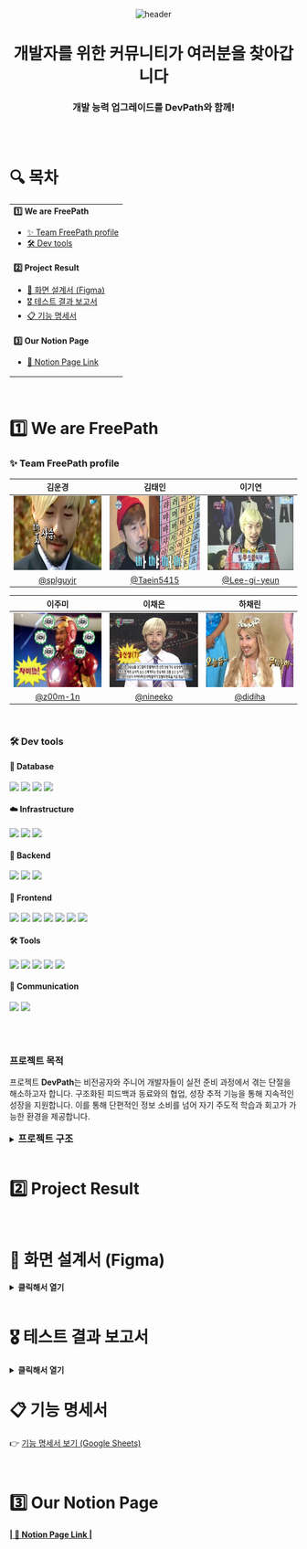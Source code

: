 <div align="center">

![header](https://capsule-render.vercel.app/api?type=blur&color=0:CEF279,100:73EDFF&height=200&section=header&text=We%20are%20DevPath!&fontSize=70)

<h1>개발자를 위한 커뮤니티가 여러분을 찾아갑니다</h1>
<h3>개발 능력 업그레이드를 DevPath와 함께!</h3>


</div>
<br><br>
<h1>🔍 목차</h1>

<table>
  <tr>
    <td>
      <b>1️⃣ We are FreePath</b>
        <ul>
          <li><a href="#team">✨ Team FreePath profile</a></li>
          <li><a href="#devtools">🛠️ Dev tools</a></li>
        </ul>
    </td>
  </tr>
  <tr>
    <td>
      <b>️2️⃣ Project Result</b>
       <ul>
          <li><a href="#figma">🙌 화면 설계서 (Figma)</a></li>
          <li><a href="#test">🎖️ 테스트 결과 보고서</a></li>
          <li><a href="#featuresheet">📋 기능 명세서</a></li>
        </ul>
    </td>
  </tr>
  <tr>
    <td>
      <b>3️⃣ Our Notion Page</b>
        <ul>
          <li><a href="#ournotionpage">📓 Notion Page Link</a></li>
        </ul>
    </td>
  </tr>
</table>

<br>

<h1>1️⃣ We are FreePath</h1>

<h3><span id="team">✨ Team FreePath profile</span></h3>

<div align="center">

|                        **김운경**                        |                        **김태인**                        |                        **이기연**                        |
|:-----------------------------------------------------:|:-----------------------------------------------------:|:-----------------------------------------------------:|
| <img src="./assets/김운경.png" width="180" height="130"> | <img src="./assets/김태인.png" width="180" height="130"> | <img src="./assets/이기연.png" width="180" height="130"> |
|       [@splguyjr](https://github.com/splguyjr)        |      [@Taein5415](https://github.com/Taein5415)       |    [@Lee-gi-yeun](https://github.com/Lee-gi-yeun)     |

|                        **이주미**                        |                        **이채은**                        |                        **하채린**                        |
|:-----------------------------------------------------:|:-----------------------------------------------------:|:-----------------------------------------------------:|
| <img src="./assets/이주미.png" width="180" height="130"> | <img src="./assets/이채은.png" width="180" height="130"> | <img src="./assets/하채린.png" width="180" height="130"> |
|        [@z00m-1n](https://github.com/z00m-1n)         |        [@nineeko](https://github.com/nineeko)         |         [@didiha](https://github.com/didiha)          | 

</div>

<br>
<h3 id="devtools">🛠️ Dev tools</h3>

<h4>📂 Database</h4>
<div>
  <img src="https://img.shields.io/badge/mariaDB-003545?style=for-the-badge&logo=mariaDB&logoColor=white">
  <img src="https://img.shields.io/badge/MongoDB-4EA94B?style=for-the-badge&logo=mongodb&logoColor=white">
  <img src="https://img.shields.io/badge/redis-%23DD0031.svg?&style=for-the-badge&logo=redis&logoColor=white">
  <img src="https://img.shields.io/badge/elasticsearch-005571?style=for-the-badge&logo=elasticsearch&logoColor=white">
</div>

<!-- Infrastructure -->
<h4>☁️ Infrastructure</h4>
<div>
  <img src="https://img.shields.io/badge/docker-2496ED.svg?&style=for-the-badge&logo=docker&logoColor=white">
  <img src="https://img.shields.io/badge/Google_Cloud-4285F4?style=for-the-badge&logo=google-cloud&logoColor=white"> 
  <img src="https://img.shields.io/badge/amazons3-569A31?style=for-the-badge&logo=amazons3&logoColor=white">
</div>

<!-- Backend -->
<h4>🚀 Backend</h4>
<div>
  <img src="https://img.shields.io/badge/Java-ED8B00?style=for-the-badge&logo=openjdk&logoColor=white">
  <img src="https://img.shields.io/badge/springboot-6DB33F?style=for-the-badge&logo=springboot&logoColor=white">
  <img src="https://img.shields.io/badge/openai-412991?style=for-the-badge&logo=openai&logoColor=white">
</div>

<h4>🚀 Frontend</h4>
<div>
  <img src="https://img.shields.io/badge/Vue.js-4FC08D?style=for-the-badge&logo=vue.js&logoColor=white">
  <img src="https://img.shields.io/badge/JavaScript-F7DF1E?style=for-the-badge&logo=javascript&logoColor=black">
  <img src="https://img.shields.io/badge/CSS3-1572B6?style=for-the-badge&logo=css3&logoColor=white">
  <img src="https://img.shields.io/badge/HTML5-E34F26?style=for-the-badge&logo=html5&logoColor=white">
  <img src="https://img.shields.io/badge/axios-5A29E4?style=for-the-badge&logo=axios&logoColor=white">
  <img src="https://img.shields.io/badge/vue--router-42B883?style=for-the-badge&logo=vue.js&logoColor=white">
  <img src="https://img.shields.io/badge/pinia-ffd859?style=for-the-badge&logo=pinia&logoColor=black">
</div>

<!-- Tools -->
<h4>🛠️ Tools</h4>
<div>
  <img src="https://img.shields.io/badge/Figma-F24E1E?style=for-the-badge&logo=figma&logoColor=white">
  <img src="https://img.shields.io/badge/IntelliJ_IDEA-000000.svg?style=for-the-badge&logo=intellij-idea&logoColor=white">
  <img src="https://img.shields.io/badge/Markdown-000000?style=for-the-badge&logo=markdown&logoColor=white">
  <img src="https://img.shields.io/badge/git-F05032?style=for-the-badge&logo=git&logoColor=white">
  <img src="https://img.shields.io/badge/github-181717?style=for-the-badge&logo=github&logoColor=white">
</div>

<!-- Communication -->
<h4>💬 Communication</h4>
<div>
  <img src="https://img.shields.io/badge/Notion-000000?style=for-the-badge&logo=notion&logoColor=white">
  <img src="https://img.shields.io/badge/discord-5865F2?style=for-the-badge&logo=discord&logoColor=white">
</div>

<br><br>

<h3><b>프로젝트 목적</b></h3>
프로젝트 <b>DevPath</b>는 비전공자와 주니어 개발자들이 실전 준비 과정에서 겪는 단절을 해소하고자 합니다. 구조화된 피드백과 동료와의 협업, 성장 추적 기능을 통해 지속적인 성장을 지원합니다. 이를 통해
단편적인 정보 소비를 넘어 자기 주도적 학습과 회고가 가능한 환경을 제공합니다.
<br><br>
<details>
  <summary><b><span style="font-size: 1.2em">프로젝트 구조</span></b></summary>

```angular2html

src/
├── api/
│   └── axios.js
├── assets/
│   ├── font/
│   └── images/ (board, chatting, common, csquiz, devti, interview, main, mypage, user)
│   └── styles/
├── components/
│   ├── common/
│   └── layout/ (Header, Sidebar, Sidebar Sections)
├── features/
│   ├── admin/
│   │   ├── csquiz, ItNews, report (각각 api.js, router.js, components/, views/)
│   ├── board/
│   │   ├── components/, views/, api.js, quill-config.js, router.js
│   ├── chatting/
│   │   ├── components/ (chattingView, userBlockView, ChattingPendingView), views/, api.js, router.js, stomp-client.js
│   ├── comment/
│   │   ├── components/, api.js
│   ├── csquiz/
│   │   ├── components/, views/, api.js, router.js
│   ├── devti/
│   │   ├── components/, views/, data/, api.js, router.js
│   ├── interaction/
│   │   └── components/, api.js
│   ├── interview/
│   │   ├── components/, views/, api.js, router.js
│   ├── main/
│   │   ├── components/, views/, api.js, router.js
│   ├── mypage/
│   │   ├── bookmark/, comment/, like/, reportedpost/, writepost/, views/, components/, api.js, router.js
│   └── user/
│       ├── components/, views/, api.js, errorcode.js, router.js
├── router/
│   └── index.js
└── stores/
    └── auth.js

```

</details>
<br>

<h1 id="project-result">2️⃣ Project Result</h1>

<br>

<h1 id="figma">🙌 화면 설계서 (Figma)</h1>

<details>
  <summary><b>클릭해서 열기</b></summary>

### 👤 회원 관련 (회원가입 / 로그인 / 마이페이지)

<details>
<summary>회원가입 페이지</summary>

<img src="./assets/figma/회원가입 페이지.png" alt="회원가입 페이지" style="width: 80%; height: auto;">

</details>

<details>
<summary>일반회원가입 페이지</summary>

<img src="./assets/figma/일반회원가입 페이지.png" alt="일반회원가입 페이지" style="width: 80%; height: auto;">

</details>

<details>
<summary>소셜회원가입 페이지</summary>

<img src="./assets/figma/소셜회원가입 페이지.png" alt="소셜회원가입 페이지" style="width: 80%; height: auto;">

</details>

<details>
<summary>로그인 페이지</summary>

<img src="./assets/figma/로그인 페이지.png" alt="로그인 페이지" style="width: 80%; height: auto;">

</details>

<details>
<summary>로그인 - 일반 페이지</summary>

<img src="./assets/figma/로그인 - 일반 페이지.png" alt="로그인 - 일반 페이지" style="width: 80%; height: auto;">

</details>

<details>
<summary>비밀번호 찾기</summary>

<img src="./assets/figma/비밀번호 찾기.png" alt="비밀번호 찾기" style="width: 80%; height: auto;">

</details>

<details>
<summary>아이디 찾기</summary>

<img src="./assets/figma/아이디 찾기.png" alt="아이디 찾기" style="width: 80%; height: auto;">

</details>

<details>
<summary>내 프로필 수정</summary>

<img src="./assets/figma/내 프로필 수정.png" alt="내 프로필 수정" style="width: 80%; height: auto;">

</details>

<details>
<summary>마이페이지 게시글 모아보기</summary>

<img src="./assets/figma/마이페이지-게시글(메인).png" alt="마이페이지-게시글(메인)" style="width: 80%; height: auto;">

</details>

<details>
<summary>마이페이지 댓글 모아보기</summary>

<img src="./assets/figma/마이페이지-댓글.png" alt="마이페이지-댓글" style="width: 80%; height: auto;">

</details>

### 🏠 메인

<details>
<summary>메인 페이지 - 회원</summary>

<img src="./assets/figma/메인 페이지 - 회원.png" alt="메인 페이지 - 회원" style="width: 80%; height: auto;">

</details>

<details>
<summary>메인 페이지 - 비회원</summary>



<img src="./assets/figma/메인 페이지 - 비회원.png" alt="메인 페이지 - 비회원" style="width: 80%; height: auto;">

</details>

### 📝 게시판

<details>
<summary>게시글 목록</summary>

<img src="./assets/figma/게시글 목록.png" alt="게시글 목록" style="width: 80%; height: auto;">

</details>

<details>
<summary>게시글 작성</summary>

<img src="./assets/figma/게시글 작성.png" alt="게시글 작성" style="width: 80%; height: auto;">

</details>

<details>
<summary>게시글 상세조회</summary>

<img src="./assets/figma/게시글 상세조회.png" alt="게시글 상세조회" style="width: 80%; height: auto;">

</details>

<details>
<summary>프로젝트 게시판 게시글 작성</summary>

<img src="./assets/figma/프로젝트 게시판 게시글 작성.png" alt="프로젝트 게시판 게시글 작성" style="width: 80%; height: auto;">

</details>

### 🗣️ 채팅

<details>
<summary>일대일 채팅룸 목록 페이지</summary>

<img src="./assets/figma/400. 일대일 채팅룸 목록 페이지.png" alt="400. 일대일 채팅룸 목록 페이지" style="width: 80%; height: auto;">

</details>

<details>
<summary>그룹채팅방 페이지</summary>

<img src="./assets/figma/410. 그룹채팅방 페이지.png" alt="410. 그룹채팅방 페이지" style="width: 80%; height: auto;">

</details>

<details>
<summary>참여 대기중인 채팅방 목록 확인</summary>

<img src="./assets/figma/420. 참여 대기중인 채팅방 목록 확인.png" alt="420. 참여 대기중인 채팅방 목록 확인" style="width: 80%; height: auto;">

</details>

<details>
<summary>채팅 차단 목록 조회 페이지</summary>

<img src="./assets/figma/430. 채팅 차단 목록 조회 페이지.png" alt="430. 채팅 차단 목록 조회 페이지" style="width: 80%; height: auto;">

</details>

### 👔 면접 기능

<details>
<summary>면접방 목록 조회 (면접 초기 화면)</summary>

<img src="./assets/figma/600. 면접방 목록 조회 (면접 초기 화면).png" alt="600. 면접방 목록 조회 (면접 초기 화면)" style="width: 80%; height: auto;">

</details>

<details>
<summary>면접방 목록 조회 (면접이 존재하지 않을 때)</summary>

<img src="./assets/figma/601. 면접방 목록 조회 (면접 초기 화면).png" alt="601. 면접방 목록 조회 (면접 초기 화면)" style="width: 80%; height: auto;">

</details>

<details>
<summary>면접 실행 면접방 정보 선택</summary>

<img src="./assets/figma/611. 면접 실행 _ 면접방 정보 선택.png" alt="611. 면접 실행 _ 면접방 정보 선택" style="width: 80%; height: auto;">

</details>

<details>
<summary>면접 실행 면접 진행(질답_3)</summary>

<img src="./assets/figma/612. 면접 실행 _ 면접 진행(질답_3).png" alt="612. 면접 실행 _ 면접 진행(질답_3)" style="width: 80%; height: auto;">

</details>

<details>
<summary>면접 조회 면접방 상세조회</summary>

<img src="./assets/figma/621. 면접 조회 _ 면접방 상세조회.png" alt="621. 면접 조회 _ 면접방 상세조회" style="width: 80%; height: auto;">

</details>

<details>
<summary>면접재실행</summary>

<img src="./assets/figma/630. 면접재실행.png" alt="630. 면접재실행" style="width: 80%; height: auto;">

</details>

<details>
<summary>면접재실행</summary>

<img src="./assets/figma/630. 면접재실행 (1).png" alt="630. 면접재실행 (1)" style="width: 80%; height: auto;">

</details>

### 📊 성향 테스트

<details>
<summary>성향테스트 초기 화면</summary>

<img src="./assets/figma/700. 성향테스트 초기 화면.png" alt="700. 성향테스트 초기 화면" style="width: 80%; height: auto;">

</details>

<details>
<summary>개발자 성향 테스트 응시 화면</summary>

<img src="./assets/figma/710. 개발자 성향 테스트 응시 화면.png" alt="710. 개발자 성향 테스트 응시 화면" style="width: 80%; height: auto;">

</details>

<details>
<summary>개발자 성향 테스트 결과 화면</summary>

<img src="./assets/figma/720. 개발자 성향 테스트 결과 화면.png" alt="720. 개발자 성향 테스트 결과 화면" style="width: 80%; height: auto;">

</details>

<details>
<summary>개발자 성향 테스트 결과 종류</summary>

<img src="./assets/figma/개발자 성향 테스트 결과 종류.png" alt="개발자 성향 테스트 결과 종류" style="width: 80%; height: auto;">

</details>

### 🧠 CS 퀴즈

<details>
<summary>CS 퀴즈 목록 조회</summary>

<img src="./assets/figma/CS 퀴즈 목록 조회.png" alt="CS 퀴즈 목록 조회" style="width: 80%; height: auto;">

</details>

<details>
<summary>CS 퀴즈 응시 화면</summary>

<img src="./assets/figma/CS 퀴즈 응시 화면.png" alt="CS 퀴즈 응시 화면" style="width: 80%; height: auto;">

</details>

<details>
<summary>CS 퀴즈 결과</summary>

<img src="./assets/figma/CS 퀴즈 결과.png" alt="CS 퀴즈 결과" style="width: 80%; height: auto;">

</details>

### 🛠️ 관리자 관련 (신고 / CS 퀴즈 / IT 뉴스 기사)

<details>
<summary>관리자 홈</summary>

<img src="./assets/figma/관리자 홈.png" alt="관리자 홈" style="width: 80%; height: auto;">

</details>

<details>
<summary>신고 검토 목록</summary>

<img src="./assets/figma/신고 검토 목록.png" alt="신고 검토 목록" style="width: 80%; height: auto;">

</details>

<details>
<summary>신고 처리</summary>

<img src="./assets/figma/신고 처리.png" alt="신고 처리" style="width: 80%; height: auto;">

</details>

<details>
<summary>cs 퀴즈 등록</summary>

<img src="./assets/figma/cs 퀴즈 등록.png" alt="cs 퀴즈 등록" style="width: 80%; height: auto;">

</details>

<details>
<summary>cs 퀴즈 상세 조회</summary>

<img src="./assets/figma/cs 퀴즈 상세 조회.png" alt="cs 퀴즈 상세 조회" style="width: 80%; height: auto;">

</details>


<details>
<summary>미 발송 된 기사 조회</summary>

<img src="./assets/figma/미 발송 된 기사 조회.png" alt="미 발송 된 기사 조회" style="width: 80%; height: auto;">

</details>

<details>
<summary>발송 된 기사 조회</summary>

<img src="./assets/figma/발송 된 기사 조회.png" alt="발송 된 기사 조회" style="width: 80%; height: auto;">

</details>

<details>
<summary>기사 작성</summary>

<img src="./assets/figma/기사 작성.png" alt="기사 작성" style="width: 80%; height: auto;">

</details>


</details>

<br>
<h1 id="test">🎖️ 테스트 결과 보고서</h1>

<details>
  <summary><b>클릭해서 열기</b></summary>

### 👤 회원 테스트

<detail>


<details>
  <summary><b>마이페이지 내의 회원 정보 조회</b></summary>

1. 기본 정보 조회  (해야함)
  <br>
  <img src="./assets/test/user/회원_마이페이지정보조회.png" alt="user26" style="width: 80%; height: auto;">
  <br>: 이메일, 닉네임, 구독 여부 등 조회  
  <br><br>

2. 게시글, 댓글 모아보기  
   <br>
   <img src="./assets/test/user/마이페이지_게시글_댓글_모아보기.gif" alt="mypage_summary" style="width: 80%; height: auto;">
   <br>: 사용자의 게시글 및 댓글 목록 확인 가능  
   <br><br>
</details>

</detail>
<br>

### 📝 게시글 테스트

<details>
</details>

<br>

<br>

### 🔁 게시판 상호작용 테스트 (완)
<details>
  <summary><b>게시글 / 댓글 좋아요 및 북마크</b></summary>

1. 게시글 좋아요 / 북마크  
   <br>
   <img src="./assets/test/board/interaction/게시판_좋아요_좋아요취소.gif" alt="board1" style="width: 80%; height: auto;">
   <br><img src="./assets/test/board/interaction/게시글_북마크_북마크취소.gif" alt="board2" style="width: 80%; height: auto;">
   <br>: 게시글에 대해 좋아요 및 북마크 기능을 사용할 수 있다.
   <br><br>

2. 댓글 좋아요 / 좋아요 취소
   <br>
   <img src="./assets/test/board/interaction/댓글_좋아요_좋아요취소.gif" alt="board3" style="width: 80%; height: auto;">
   <br>: 댓글에 대해서도 좋아요를 할 수 있다.
   <br><br>

3. 비회원 접근 제한  
   <br>
   <img src="./assets/test/board/interaction/비회원_북마크_좋아요_금지.gif" alt="board4" style="width: 80%; height: auto;">
   <br>: 로그인하지 않은 사용자는 상호작용이 제한된다. 로그인 화면으로 이동된다.
   <br><br>
</details>

<br>

### 🎤 모의면접 테스트 (완)

<details>
   <summary><b>모의 면접 실행 기능</b></summary>

1. 면접방 정보 선택으로 새로운 면접방 생성
   <br>
   <img src="./assets/test/interview/interview_01_run.gif" alt="모의 면접 실행" style="width: 80%; height: auto;">
   <br>: 사용자는 면접방의 주제, 질문 난이도, 평가 엄격도를 선택해 새로운 면접방을 생성할 수 있다.
   <br><br>
2. 면접방 실행
   <br>
   <img src="./assets/test/interview/interview_02_answer.gif" alt="모의 면접 진행" style="width: 80%; height: auto;">
   <br>: 하나의 면접방에는 총 세 개의 질문이 주어지고, 사용자는 순서대로 도출되는 질문에 대해 답변을 할 수 있다. 첫 번째와 두 번째 질문에 대해 답변할 때는 다음 질문을 요청한다.
   <br><br>
3. 면접방 종료
   <br>
   <img src="./assets/test/interview/interview_03_finish.gif" alt="모의 면접 종료" style="width: 80%; height: auto;">
   <br>: 사용자는 마지막 질문에 대해 답변할 때 "다음 질문"이 아닌 "면접 종료" 버튼을 눌러 면접방을 종료한다. 면접방이 종료되면 해당 면접방의 결과를 상세조회 할 수 있다.
   <br><br>
4. 면접방 삭제
   <br>
   <img src="./assets/test/interview/interview_04_delete.gif" alt="모의 면접 삭제" style="width: 80%; height: auto;">
   <br>: 사용자는 본인이 진행한 면접방을 삭제할 수 있다.
   <br><br>
5. 면접방 정보 수정
   <br>
   <img src="./assets/test/interview/interview_02_answer.gif" alt="모의 면접 진행" style="width: 80%; height: auto;">
   <br>: 하나의 면접방에는 총 세 개의 질문이 주어지고, 사용자는 순서대로 도출되는 질문에 대해 답변을 할 수 있다. 첫 번째와 두 번째 질문에 대해 답변할 때는 다음 질문을 요청한다.
   <br><br>
6. 면접방 재실행
   <br>
   <img src="./assets/test/interview/interview_06_reexecute.gif" alt="모의 면접 재실행" style="width: 80%; height: auto;">
   <br>: 기존의 면접방과 동일한 질문에 대해 새로운 답변을 하고 새로운 평가를 받고 싶을 때, 사용자는 본인이 진행했던 면접방을 재실행할 수 있다.
   <br><br>
7. 재실행된 면접방 조회
   <br>
   <img src="./assets/test/interview/interview_07_view-reexecute.gif" alt="재실행된 모의 면접 조회" style="width: 80%; height: auto;">
   <br>: 사용자는 해당 면접방에 대해 재실행됐던 면접방을 조회할 수 있다.
   <br><br>
</details>
<br>
<details>
   <summary><b>모의 면접 조회 기능</b></summary>

1. 실행한 모의 면접 목록 조회
   <br>
   <img src="./assets/test/interview/interview_09_listview.gif" alt="모의 면접 목록 조회" style="width: 80%; height: auto;">
   <br>: 사용자는 본인이 실행한 모의 면접의 목록을 조회할 수 있다.
   <br><br>
2. 실행한 모의 면접 목록 조회
   <br>
   <img src="./assets/test/interview/interview_10_detailview.gif" alt="모의 면접 상세 조회" style="width: 80%; height: auto;">
   <br>: 사용자는 본인이 실행한 모의 면접방을 상세조회할 수 있다.
   <br><br>

</details>
<br>


### 😎 DevTI : 개발자 성향 테스트

<details>
   <summary><b>DevTI : 개발자 성향 테스트</b></summary>

1. DevTI 테스트 실행
   <br>
   <img src="./assets/test/devti/devti_02_run.gif" alt="DevTI 실행" style="width: 80%; height: auto;">
   <br>: 사용자는 DevTI 테스트를 실행할 수 있다.
   <br><br>
2. DevTI 결과 조회
   1) 실행하지 않은 상태로 결과를 조회할 때
      <br>
      <img src="./assets/test/devti/devti_01_wrongtry.gif" alt="DevTI 결과 조회" style="width: 80%; height: auto;">
      <br>: 사용자는 DevTI를 실행하지 않은 상태로 결과를 조회할 수 없다.
      <br><br>
   2) 실행한 결과가 있는 상태로 결과를 조회할 때
      <br>
      <img src="./assets/test/devti/devti_03_viewresult.gif" alt="DevTI 결과 조회" style="width: 80%; height: auto;">
      <br>: 사용자는 본인의 DevTI의 결과를 상세 조회할 수 있다.
      <br><br>
3. DevTI 결과 공유
   <br>
   <img src="./assets/test/devti/devti_04_share.gif" alt="DevTI 결과 공유" style="width: 80%; height: auto;">
   <br>: 사용자는 본인의 DevTI 결과를 공유할 수 있다.
   <br><br>
4. 비회원의 공유된 DevTI 조회 
   <br>
   <img src="./assets/test/devti/devti_05_unauthorized.gif" alt="공유된 DevTI 결과 조회" style="width: 80%; height: auto;">
   <br>: 사용자는 공유된 DevTI 결과 링크로 회원의 결과를 조회할 수 있다. 
   <br><br>

</details>
<br>


### 🧠 CS 퀴즈 테스트 (완)

<details>
  <summary><b>CS 퀴즈 응시 및 결과</b></summary>

1. 퀴즈 응시  
   <br>
   <img src="./assets/test/csquiz/CS_퀴즈_응시.gif" alt="quiz1" style="width: 80%; height: auto;">
   <br>: 사용자는 주간 CS 퀴즈에 응시할 수 있다.
   <br><br>

2. 결과 확인  
   <br>
   <img src="./assets/test/csquiz/CS_퀴즈_결과.gif" alt="quiz2" style="width: 80%; height: auto;">
   <br>: 응시 완료 후 정오답 및 해설을 확인할 수 있다. 응시 후에 또 다시 응시하려 할 때 결과창으로 다시 이동하며 이미 답변이 완료되었다는 안내가 나온다. 
   <br><br>
</details>

<br>

### 🛠️ 관리자 테스트 (완)

<details>
  <summary><b>관리자 기능</b></summary>

1. 접근 제한 (비회원 / 일반 사용자)  
   <br>
   <img src="./assets/test/admin/사용자의_관리자_페이지_접근_금지.gif" alt="admin5" style="width: 80%; height: auto;">
   <br>: 관리자 외에 다른 사람이 접근 시 접근이 차단된다.
   <br><br>
</details>

<details>
  <summary><b>관리자 CS 퀴즈 기능</b></summary>

1. 목록 조회  
   <br>
   <img src="./assets/test/admin/관리자_CS_퀴즈_목록_조회.gif" alt="admin1" style="width: 80%; height: auto;">
   <br>: 관리자는 CS퀴즈 목록을 조회할 수 있다. 누르면 상세 조회가 된다.
   <br><br>

2. 등록  
   <br>
   <img src="./assets/test/admin/관리자_CS_퀴즈_등록.gif" alt="admin2" style="width: 80%; height: auto;">
   <br>: 관리자는 CS퀴즈를 등록할 수 있다. 등록 시 모든 정보를 입력해야 하고, 정답은 1-4 사이만 입력할 수 있다. 그 외 입력 시 경고창이 뜬다.
   <br><br>

3. 상세 조회  
   <br>
   <img src="./assets/test/admin/관리자_CS_퀴즈_상세조회.gif" alt="admin3" style="width: 80%; height: auto;">
   <br>: 관리자는 CS퀴즈 상세 조회할 수 있다. 
   <br><br>

4. 수정  
   <br>
   <img src="./assets/test/admin/관리자_CS_퀴즈_수정.gif" alt="admin4" style="width: 80%; height: auto;">
   <br>: 관리자는 CS퀴즈 상세 조회 시 수정할 수 있다. 원래 데이터에 변화가 생기는 순간 수정 버튼이 활성화된다.
   <br><br>
</details>
<details> <summary><b>관리자 IT 뉴스 기능</b></summary>
1. IT 기사 목록 전체 조회
<br>
<img src="./assets/test/itnews/IT기사-목록-조회.gif" alt="itnews1" style="width: 80%; height: auto;">
<br>: 관리자는 IT 뉴스 목록을 조회할 수 있다.
<br><br>

2. 발송된 뉴스 조회
<br>
<img src="./assets/test/itnews/발송된-뉴스-조회.gif" alt="itnews2" style="width: 80%; height: auto;">
<br>: 발송 완료된 뉴스 기사를 확인할 수 있다.
<br><br>

3. 미발송 뉴스 조회 및 수정
<br>
<img src="./assets/test/itnews/미발송된-뉴스-조회-및-수정.gif" alt="itnews3" style="width: 80%; height: auto;">
<br>: 미발송 기사를 선택해 내용을 수정할 수 있다.
<br><br>

4. 뉴스 작성
<br>
<img src="./assets/test/itnews/뉴스-작성.gif" alt="itnews4" style="width: 80%; height: auto;">
<br>: 관리자는 새로운 뉴스를 작성할 수 있다.
<br><br>

5. 뉴스 수동 발송
<br>
<img src="./assets/test/itnews/뉴스-수동발송.gif" alt="itnews5" style="width: 80%; height: auto;">
<br>: 관리자는 원하는 시점에 수동 발송을 진행할 수 있다.
<br><br>

6. 뉴스 삭제
<br>
<img src="./assets/test/itnews/뉴스-삭제.gif" alt="itnews6" style="width: 80%; height: auto;">
<br>: 관리자는 불필요한 뉴스 기사를 삭제할 수 있다.
<br><br>

7. 뉴스 목록 돌아가기
<br>
<img src="./assets/test/itnews/뉴스-목록-돌아가기.gif" alt="itnews7" style="width: 80%; height: auto;">
<br>: 뉴스 상세 페이지에서 목록으로 다시 이동할 수 있다.
<br><br>

</details>

<br><br>
### 💬 채팅 테스트(완)

<details>
    <summary><b>채팅방 기능</b></summary>
    1. 채팅방 생성
    <br>
    <img src="./assets/test/chatting/1_채팅방-생성.gif" alt="채팅방 생성성" style="width: 80%; height: auto;">
    <br>: 사용자 토큰을 이용하여 채팅방 생성
    <br><br>
    2. 그룹채팅방 생성
    <br>
    <img src="./assets/test/chatting/2_그룹채팅방-생성.gif" alt="그룹채팅방 생성성" style="width: 80%; height: auto;">
    <br>: 게시글ID와 사용자 토큰을 이용해 그룹채팅방 생성
    <br><br>
    3. 채팅방 나가기
    <br>
    <img src="./assets/test/chatting/3_채팅방-나가기.gif" alt="채팅방 나가기기" style="width: 80%; height: auto;">
    <br>: 채팅방Id와 토큰을 이용해 채팅방을 나감
    <br><br>
    4. 채팅방 목록 조회
    <br>
    <img src="./assets/test/chatting/4_채팅방 목록 조회.gif" alt="채팅방 조회회" style="width: 80%; height: auto;">
    <br>: 참여중인 채팅방 목록을 조회한다.
    <br><br>
     5. 채팅 내역 조회
    <br>
    <img src="./assets/test/chatting/5_채팅-내역-조회.gif" alt="채팅 내역 조회" style="width: 80%; height: auto;">
    <br>: 채팅방의 채팅 내역을 조회한다.
    <br><br>
    6. 채팅방 제목 변경
    <br>
    <img src="./assets/test/chatting/6_채팅방-제목-변경.gif" alt="채팅방 제목 변경경" style="width: 80%; height: auto;">
    <br>: 그룹채팅방의 OWNER가 채팅방의 제목을 수정한다.
    <br><br>
    7. 채팅방 참여자 목록 조회
    <br>
    <img src="./assets/test/chatting/7_채팅-참여자-목록-조회.gif" alt="채팅 참여자 목록 조회회" style="width: 80%; height: auto;">
    <br>: 특정 채팅방의 참여자 목록을 조회할 수 있다.
    <br><br>
</details>
<details>
    <summary><b>차단 기능</b></summary>
    1. 회원 차단 기능
    <br>
    <img src="./assets/test/chatting/8_회원-차단.gif" alt="회원 차단 기능" style="width: 80%; height: auto;">
    <br>: 특정 사용자를 차단할 수 있다.
    <br><br>
    2. 회원 차단 취소 기능
    <br>
    <img src="./assets/test/chatting/9_회원-차단-해제.gif" alt="회원 차단 취소 기능" style="width: 80%; height: auto;">
    <br>: 특정 사용자 차단을 취소할 수 있다.
    <br><br>
    3. 회원 차단 목록 조회
    <br>
    <img src="./assets/test/chatting/10_회원-차단-목록-조회.gif" alt="회원 차단 목록 조회" style="width: 80%; height: auto;">
    <br>: 사용자가 차단한 다른 사용자들을 조회할 수 있다.
    <br><br>
</details>
<details>
<summary><b>그룹채팅방 기능</b></summary>
    1. 그룹채팅방 참여 요청
    <br>
    <img src="./assets/test/chatting/11_그룹채팅방-참여-요청.gif" alt="그룹채팅방 참여요청" style="width: 80%; height: auto;">
    <br>: 일반 사용자는 그룹채팅방 참여 요청을 보낸다.
    <br><br>
    2. 그룹채팅방 대기방 조회
    <br>
    <img src="./assets/test/chatting/12_그룹채팅방-대기방-조회.gif" alt="그룹채팅방 대기방 조회" style="width: 80%; height: auto;">
    <br>: 그룹채팅방의 OWNER는 대기방을 조회할 수 있다.
    <br><br>
    3. 그룹채팅방 요청 수락락
    <br>
    <img src="./assets/test/chatting/13_그룹채팅방-요청-수락.gif" alt="그룹채팅방 참여요청 수락락" style="width: 80%; height: auto;">
    <br>: 그룹채팅방의 OWNER는 그룹채팅방 참여 요청을 수락할 수 있다.
    <br><br>
    3. 그룹채팅방 요청 수락
    <br>
    <img src="./assets/test/chatting/14_그룹채팅방-요청-거절.gif" alt="그룹채팅방 참여요청 거절절" style="width: 80%; height: auto;">
    <br>: 그룹채팅방의 OWNER는 그룹채팅방 참여 요청을 거절할 수도 있다.
    <br><br>
</details>
<details>
<summary><b>채팅 연결 테스트</b></summary>
<img src="./assets/test/chatting/15_채팅-테스트.gif" alt="채팅 연결 테스트" style="width: 80%; height: auto;">
    <br>: stomp를 이용하여 connect, subscribe, send시 사용자의 토큰을 확인하여 채팅방에 참여중인 사용자인지 확인한다. 
</details>

<br>





<br>

### 🚨 신고 테스트(완)

<details> <summary><b>신고 기능</b></summary>
1. 게시글 신고
<br>
<img src="./assets/test/report/게시글 신고.gif" alt="report1" style="width: 80%; height: auto;"> <br>: 사용자는 게시글을 신고할 수 있다. <br><br>
2. 댓글 신고
<br>
<img src="./assets/test/report/댓글 신고.gif" alt="report2" style="width: 80%; height: auto;"> <br>: 사용자는 댓글을 신고할 수 있다. <br><br>
3. 신고 조회 및 반려 처리
<br>
<img src="./assets/test/report/신고-조회-및-반려-처리.gif" alt="report3" style="width: 80%; height: auto;"> <br>: 관리자는 신고된 내용을 조회하고 반려할 수 있다. <br><br>
4. 신고 조회 및 삭제 처리
<br>
<img src="./assets/test/report/신고-조회-및-삭제-처리.gif" alt="report4" style="width: 80%; height: auto;"> <br>: 관리자는 신고된 내용을 조회하고 해당 게시글이나 댓글을 삭제 처리할 수 있다. 
<br><br> 
</details>


<br>
</details>

<h1 id="featuresheet">📋 기능 명세서</h1>

<p>
  👉 <a href="https://docs.google.com/spreadsheets/d/1QiwmdboXW1NQqpaus8WPn9rSQqanZmAI-qdMtQAnVAA/edit?usp=sharing" target="_blank">
    기능 명세서 보기 (Google Sheets)
  </a>
</p>


<br>
<h1 id="ournotionpage">3️⃣ Our Notion Page</h1>
<a href="https://www.notion.so/be15_2nd_FreePath-DevPath-1b62fdb1414880c1903ad52d9dd08ac8?pvs=4"><text><strong>| 📓 Notion Page Link |</strong></text></a>
<br><br>

